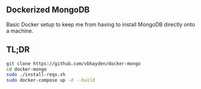 ## Dockerized MongoDB

Basic Docker setup to keep me from having to install MongoDB directly onto a machine.

## TL;DR
```bash
git clone https://github.com/vbhayden/docker-mongo
cd docker-mongo
sudo ./install-reqs.sh
sudo docker-compose up -d --build
```
